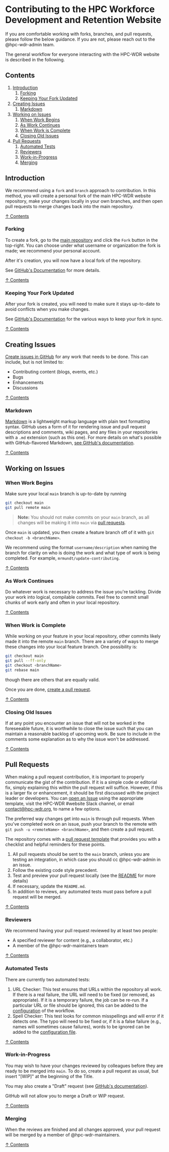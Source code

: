 # Contributing to the HPC Workforce Development and Retention Website

If you are comfortable working with forks, branches, and pull requests, please
follow the below guidance. If you are not, please reach out to the @hpc-wdr-admin team.

The general workflow for everyone interacting with the HPC-WDR website
is described in the following.

## Contents

1. [Introduction](#introduction)
   1. [Forking](#forking)
   1. [Keeping Your Fork Updated](#keeping-your-fork-updated)
1. [Creating Issues](#creating-issues)
   1. [Markdown](#markdown)
1. [Working on Issues](#working-on-issues)
   1. [When Work Begins](#when-work-begins)
   1. [As Work Continues](#as-work-continues)
   1. [When Work is Complete](#when-work-is-complete)
   1. [Closing Old Issues](#closing-old-issues)
1. [Pull Requests](#pull-requests)
   1. [Automated Tests](#automated-tests)
   1. [Reviewers](#reviewers)
   1. [Work-in-Progress](#work-in-progress)
   1. [Merging](#merging)

## Introduction

We recommend using a `fork` and `branch` approach to contribution. In this method,
you will create a personal fork of the main HPC-WDR website repository,
make your changes locally in your own branches, and then open pull
requests to merge changes back into the main repository.

[↑ Contents](#contents)


### Forking

To create a fork, go to the [main repository](https://github.com/HPC-Workforce-Development-and-Retention/hpc-wdr)
and click the `Fork` button in the top-right. You can choose under what username
or organization the fork is made; we recommend your personal account.

After it's creation, you will now have a local fork of the repository.

See [GitHub's Documentation](https://docs.github.com/en/get-started/quickstart/fork-a-repo)
for more details.

[↑ Contents](#contents)


### Keeping Your Fork Updated

After your fork is created, you will need to make sure it stays up-to-date to
avoid conflicts when you make changes.

See [GitHub's Documentation](https://docs.github.com/en/pull-requests/collaborating-with-pull-requests/working-with-forks/syncing-a-fork)
for the various ways to keep your fork in sync.

[↑ Contents](#contents)


## Creating Issues

[Create issues in GitHub](https://github.com/HPC-Workforce-Development-and-Retention/hpc-wdr/issues)
for any work that needs to be done. This can include, but is not limited to:

- Contributing content (blogs, events, etc.)
- Bugs
- Enhancements
- Discussions

[↑ Contents](#contents)


### Markdown

[Markdown](https://en.wikipedia.org/wiki/Markdown) is a lightweight markup
language with plain text formatting syntax.  GitHub uses a form of it for
rendering issue and pull request descriptions and comments, wiki pages, and
any files in your repositories with a `.md` extension (such as this one).  For
more details on what's possible with GitHub-flavored Markdown, [see GitHub's
documentation](https://docs.github.com/en/get-started/writing-on-github/getting-started-with-writing-and-formatting-on-github/basic-writing-and-formatting-syntax).

[↑ Contents](#contents)


## Working on Issues

### When Work Begins

Make sure your local `main` branch is up-to-date by running

```bash
git checkout main
git pull remote main
```

> **Note:**  You should not make commits on your `main` branch, as
> all changes will be making it into `main` via [pull requests](#pull-requests).

Once `main` is updated, you then create a feature branch off of it with `git
checkout -b <branchName>`.  

We recommend using the format `username/description` when naming the branch
for clarity on who is doing the work and what type of work is being completed.
For example, `mrmundt/update-contributing`.

[↑ Contents](#contents)


### As Work Continues

Do whatever work is necessary to address the issue you're tackling. Divide your
work into logical, compilable commits. Feel free to commit small chunks of
work early and often in your local repository.

[↑ Contents](#contents)


### When Work is Complete

While working on your feature in your local repository, other commits likely
made it into the remote `main` branch. There are a variety of ways to merge
these changes into your local feature branch. One possibility is:

```bash
git checkout main
git pull --ff-only
git checkout <branchName>
git rebase main
```

though there are others that are equally valid.

Once you are done, [create a pull request](#pull-requests).

[↑ Contents](#contents)

### Closing Old Issues

If at any point you encounter an issue that will not be worked in the
foreseeable future, it is worthwhile to close the issue such that you can
maintain a reasonable backlog of upcoming work. Be sure to include in the
comments some explanation as to why the issue won't be addressed.

[↑ Contents](#contents)


## Pull Requests

When making a pull request contribution, it is important to properly communicate the
gist of the contribution. If it is a simple code or editorial fix, simply
explaining this within the pull request will suffice. However, if this
is a larger fix or enhancement, it should be first discussed with the project
leader or developers. You can [open an Issue](#creating-issues) using the
appropriate template, visit the HPC-WDR #website Slack channel, or email
[contact@hpc-wdr.org](mailto:contact@hpc-wdr.org), to name a few options.

The preferred way changes get into `main` is through pull requests.  When you've
completed work on an issue, push your branch to the remote with `git push -u
<remoteName> <branchName>`, and then create a pull request.

The repository comes with a [pull request template](PULL_REQUEST_TEMPLATE.md)
that provides you with a checklist and helpful reminders for these points.

1. All pull requests should be sent to the `main` branch, unless you are testing an integration,
   in which case you should cc @hpc-wdr-admin in an issue.
2. Follow the existing code style precedent.
3. Test and preview your pull request locally (see the
   [README](https://github.com/HPC-Workforce-Development-and-Retention/hpc-wdr/blob/main/README.md) for more details)
4. If necessary, update the `README.md`.
5. In addition to reviews, any automated tests must pass before a pull request will be merged.

[↑ Contents](#contents)


### Reviewers

We recommend having your pull request reviewed by at least two people:

- A specified reviewer for content (e.g., a collaborator, etc.)
- A member of the @hpc-wdr-maintainers team

[↑ Contents](#contents)


### Automated Tests

There are currently two automated tests:

1. URL Checker: This test ensures that URLs within the repository all work.
   If there is a real failure, the URL will need to be fixed (or removed, as
   appropriate). If it is a temporary failure, the job can be re-run. If a
   particular URL or file should be ignored, this can be added to the
   [configuration](https://github.com/HPC-Workforce-Development-and-Retention/hpc-wdr/tree/main/.github/workflows/linting.yaml) of the workflow.
2. Spell Checker: This test looks for common misspellings and will error if it
   detects one. The typo will need to be fixed or, if it is a false failure
   (e.g., names will sometimes cause failures), words to be ignored can be added to the
   [configuration file](https://github.com/HPC-Workforce-Development-and-Retention/hpc-wdr/tree/main/.github/workflows/typos.toml).

[↑ Contents](#contents)


### Work-in-Progress

You may wish to have your changes reviewed by colleagues before they are ready
to be merged into `main`.  To do so, create a pull request as usual, but
insert "[WIP]" at the beginning of the Title.

You may also create a "Draft" request
(see [GitHub's documentation](https://docs.github.com/en/pull-requests/collaborating-with-pull-requests/proposing-changes-to-your-work-with-pull-requests/about-pull-requests#draft-pull-requests)).

GitHub will not allow you to merge a Draft or WIP request.

[↑ Contents](#contents)


### Merging

When the reviews are finished and all changes approved, your pull request will
be merged by a member of @hpc-wdr-maintainers.

[↑ Contents](#contents)
